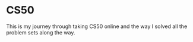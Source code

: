 # CS50
This is my journey through taking CS50 online and the way I solved all the problem sets along the way.
